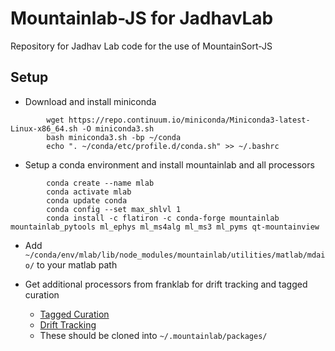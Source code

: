 Mountainlab-JS for JadhavLab
======

Repository for Jadhav Lab code for the use of MountainSort-JS

Setup
------
* Download and install miniconda

```shell
        wget https://repo.continuum.io/miniconda/Miniconda3-latest-Linux-x86_64.sh -O miniconda3.sh
        bash miniconda3.sh -bp ~/conda
        echo ". ~/conda/etc/profile.d/conda.sh" >> ~/.bashrc
```

* Setup a conda environment and install mountainlab and all processors

```shell
        conda create --name mlab
        conda activate mlab
        conda update conda
        conda config --set max_shlvl 1
        conda install -c flatiron -c conda-forge mountainlab mountainlab_pytools ml_ephys ml_ms4alg ml_ms3 ml_pyms qt-mountainview
```
* Add `~/conda/env/mlab/lib/node_modules/mountainlab/utilities/matlab/mdaio/` to your matlab path

* Get additional processors from franklab for drift tracking and tagged curation
    * [Tagged Curation](https://bitbucket.org/franklab/franklab_mstaggedcuration/src/master/)
    * [Drift Tracking](https://bitbucket.org/franklab/franklab_msdrift/src/master/)
    * These should be cloned into `~/.mountainlab/packages/`


